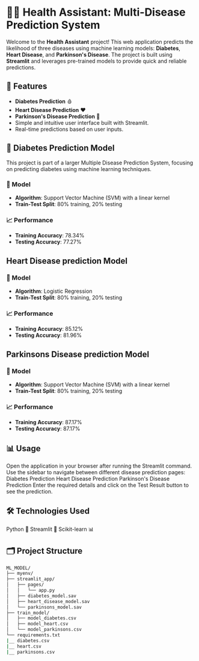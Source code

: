 # 🧑‍⚕️ Health Assistant: Multi-Disease Prediction System

Welcome to the **Health Assistant** project! This web application predicts the likelihood of three diseases using machine learning models: **Diabetes**, **Heart Disease**, and **Parkinson's Disease**. The project is built using **Streamlit** and leverages pre-trained models to provide quick and reliable predictions.

## 🚀 Features

- **Diabetes Prediction** 🩸
- **Heart Disease Prediction** ❤️
- **Parkinson's Disease Prediction** 🧠
- Simple and intuitive user interface built with Streamlit.
- Real-time predictions based on user inputs.


## 🍬 Diabetes Prediction Model
This project is part of a larger Multiple Disease Prediction System, focusing on predicting diabetes using machine learning techniques.

### 🧠 Model
- **Algorithm**: Support Vector Machine (SVM) with a linear kernel
- **Train-Test Split**: 80% training, 20% testing
### 📈 Performance
- **Training Accuracy**: 78.34%
- **Testing Accuracy**: 77.27%

## Heart Disease prediction Model
### 🧠 Model
- **Algorithm**: Logistic Regression
- **Train-Test Split**: 80% training, 20% testing
### 📈 Performance
- **Training Accuracy**: 85.12%
- **Testing Accuracy**: 81.96%

## Parkinsons Disease prediction Model
### 🧠 Model
- **Algorithm**: Support Vector Machine (SVM) with a linear kernel
- **Train-Test Split**: 80% training, 20% testing
### 📈 Performance
- **Training Accuracy**: 87.17%
- **Testing Accuracy**: 87.17%

## 📊 Usage
Open the application in your browser after running the Streamlit command.
Use the sidebar to navigate between different disease prediction pages:
Diabetes Prediction
Heart Disease Prediction
Parkinson's Disease Prediction
Enter the required details and click on the Test Result button to see the prediction.

## 🛠 Technologies Used
Python 🐍
Streamlit 🎈
Scikit-learn 📊

## 🗂 Project Structure

```bash
ML_MODEL/
├── myenv/
├── streamlit_app/
│   ├── pages/
│   │   └── app.py
│   ├── diabetes_model.sav
│   ├── heart_disease_model.sav
│   └── parkinsons_model.sav
├── train_model/
│   ├── model_diabetes.csv
│   ├── model_heart.csv
│   └── model_parkinsons.csv
└── requirements.txt
|__ diabetes.csv
|__ heart.csv
|__ parkinsons.csv
